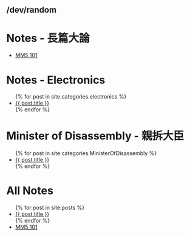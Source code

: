 ## /dev/random

# Notes - 長篇大論
<ul>
  <li>
    <a href="https://cypresslin.github.io/book-mm5-101/">MM5 101</a>
  </li>
</ul>

# Notes - Electronics
<ul>
  {% for post in site.categories.electronics %}
    <li>
      <a href="{{ post.url }}">{{ post.title }}</a>
    </li>
  {% endfor %}
</ul>

# Minister of Disassembly - 親拆大臣
<ul>
  {% for post in site.categories.MinisterOfDisassembly %}
    <li>
      <a href="{{ post.url }}">{{ post.title }}</a>
    </li>
  {% endfor %}
</ul>

# All Notes
<ul>
  {% for post in site.posts %}
    <li>
      <a href="{{ post.url }}">{{ post.title }}</a>
    </li>
  {% endfor %}
  <li>
    <a href="https://cypresslin.github.io/book-mm5-101/">MM5 101</a>
  </li>
</ul>

